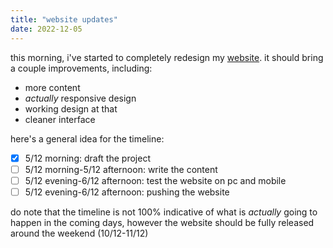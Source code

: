 ```yaml
---
title: "website updates"
date: 2022-12-05
---
```

this morning, i've started to completely redesign my [website](https://rexxt.github.io/). it should bring a couple improvements, including:
* more content
* *actually* responsive design
* working design at that
* cleaner interface

here's a general idea for the timeline:
* [x] 5/12 morning: draft the project
* [ ] 5/12 morning-5/12 afternoon: write the content
* [ ] 5/12 evening-6/12 afternoon: test the website on pc and mobile
* [ ] 5/12 evening-6/12 afternoon: pushing the website

do note that the timeline is not 100% indicative of what is *actually* going to happen in the coming days, however the website should be fully released around the weekend (10/12-11/12)